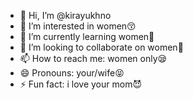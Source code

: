 - 👋 Hi, I’m @kirayukhno
- 👀 I’m interested in women😚
- 🌱 I’m currently learning women🏅
- 💞️ I’m looking to collaborate on women💐
- 📫 How to reach me: women only😪
- 😄 Pronouns: your/wife😝
- ⚡ Fun fact: i love your mom😈

<!---
kirayukhno/kirayukhno is a ✨ special ✨ repository because its `README.md` (this file) appears on your GitHub profile.
You can click the Preview link to take a look at your changes.
--->
